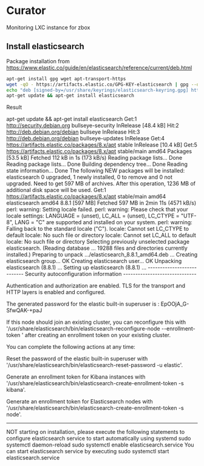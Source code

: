 # Curator

Monitoring LXC instance for zbox

## Install elasticsearch

Package installation from https://www.elastic.co/guide/en/elasticsearch/reference/current/deb.html

```bash
apt-get install gpg wget apt-transport-https
wget -qO - https://artifacts.elastic.co/GPG-KEY-elasticsearch | gpg --dearmor -o /usr/share/keyrings/elasticsearch-keyring.gpg
echo "deb [signed-by=/usr/share/keyrings/elasticsearch-keyring.gpg] https://artifacts.elastic.co/packages/8.x/apt stable main" | tee /etc/apt/sources.list.d/elastic-8.x.list
apt-get update && apt-get install elasticsearch
```

Result

apt-get update && apt-get install elasticsearch
Get:1 http://security.debian.org bullseye-security InRelease [48.4 kB]
Hit:2 http://deb.debian.org/debian bullseye InRelease
Hit:3 http://deb.debian.org/debian bullseye-updates InRelease
Get:4 https://artifacts.elastic.co/packages/8.x/apt stable InRelease [10.4 kB]
Get:5 https://artifacts.elastic.co/packages/8.x/apt stable/main amd64 Packages [53.5 kB]
Fetched 112 kB in 1s (173 kB/s)
Reading package lists... Done
Reading package lists... Done
Building dependency tree... Done
Reading state information... Done
The following NEW packages will be installed:
  elasticsearch
0 upgraded, 1 newly installed, 0 to remove and 0 not upgraded.
Need to get 597 MB of archives.
After this operation, 1236 MB of additional disk space will be used.
Get:1 https://artifacts.elastic.co/packages/8.x/apt stable/main amd64 elasticsearch amd64 8.8.1 [597 MB]
Fetched 597 MB in 2min 11s (4571 kB/s)
perl: warning: Setting locale failed.
perl: warning: Please check that your locale settings:
	LANGUAGE = (unset),
	LC_ALL = (unset),
	LC_CTYPE = "UTF-8",
	LANG = "C"
    are supported and installed on your system.
perl: warning: Falling back to the standard locale ("C").
locale: Cannot set LC_CTYPE to default locale: No such file or directory
locale: Cannot set LC_ALL to default locale: No such file or directory
Selecting previously unselected package elasticsearch.
(Reading database ... 19288 files and directories currently installed.)
Preparing to unpack .../elasticsearch_8.8.1_amd64.deb ...
Creating elasticsearch group... OK
Creating elasticsearch user... OK
Unpacking elasticsearch (8.8.1) ...
Setting up elasticsearch (8.8.1) ...
--------------------------- Security autoconfiguration information ------------------------------

Authentication and authorization are enabled.
TLS for the transport and HTTP layers is enabled and configured.

The generated password for the elastic built-in superuser is : EpOOjA_G-SfwQAK-+paJ

If this node should join an existing cluster, you can reconfigure this with
'/usr/share/elasticsearch/bin/elasticsearch-reconfigure-node --enrollment-token <token-here>'
after creating an enrollment token on your existing cluster.

You can complete the following actions at any time:

Reset the password of the elastic built-in superuser with
'/usr/share/elasticsearch/bin/elasticsearch-reset-password -u elastic'.

Generate an enrollment token for Kibana instances with
 '/usr/share/elasticsearch/bin/elasticsearch-create-enrollment-token -s kibana'.

Generate an enrollment token for Elasticsearch nodes with
'/usr/share/elasticsearch/bin/elasticsearch-create-enrollment-token -s node'.

-------------------------------------------------------------------------------------------------
NOT starting on installation, please execute the following statements to configure elasticsearch service to start automatically using systemd
 sudo systemctl daemon-reload
 sudo systemctl enable elasticsearch.service
You can start elasticsearch service by executing
 sudo systemctl start elasticsearch.service




